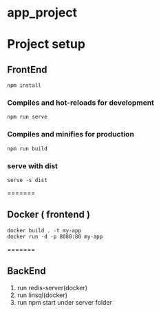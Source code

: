 
# app_project
# Project setup
## FrontEnd
```
npm install
```

### Compiles and hot-reloads for development
```
npm run serve
```

### Compiles and minifies for production
```
npm run build
```
### serve with dist
```
serve -s dist
```
=======
## Docker ( frontend )
```
docker build . -t my-app
docker run -d -p 8080:80 my-app
```
=======

## BackEnd
1. run redis-server(docker)
2. run linsql(docker)
3. run npm start under server folder
